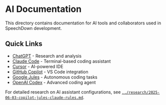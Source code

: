 # AI Documentation

This directory contains documentation for AI tools and collaborators used in SpeechDown development.

## Quick Links

- [ChatGPT](https://chatgpt.com/) - Research and analysis
- [Claude Code](https://www.anthropic.com/claude-code) - Terminal-based coding assistant
- [Cursor](https://cursor.sh/) - AI-powered IDE
- [GitHub Copilot](https://github.com/features/copilot) - VS Code integration
- [Google Jules](https://jules.google/) - Autonomous coding tasks
- [OpenAI Codex](https://chatgpt.com/codex) - Advanced coding agent

For detailed research on AI assistant configurations, see [`../research/2025-06-03-copilot-jules-claude-rules.md`](../research/2025-06-03-copilot-jules-claude-rules.md).
